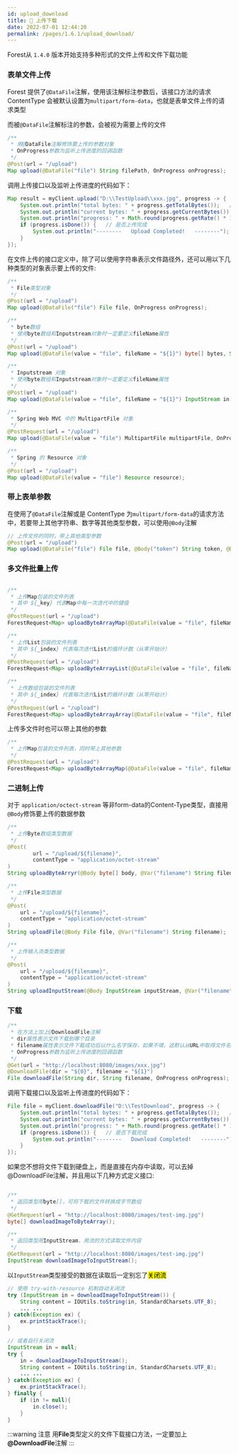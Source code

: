 ```yaml
---
id: upload_download
title: 🍉 上传下载
date: 2022-07-01 12:44:20
permalink: /pages/1.6.1/upload_download/
---
```



Forest从 `1.4.0` 版本开始支持多种形式的文件上传和文件下载功能

### 表单文件上传

Forest 提供了`@DataFile`注解，使用该注解标注参数后，该接口方法的请求 ContentType 会被默认设置为`multipart/form-data`，也就是表单文件上传的请求类型

而被`@DataFile`注解标注的参数，会被视为需要上传的文件

```java
/**
 * 用@DataFile注解修饰要上传的参数对象
 * OnProgress参数为监听上传进度的回调函数
 */
@Post(url = "/upload")
Map upload(@DataFile("file") String filePath, OnProgress onProgress);
```

调用上传接口以及监听上传进度的代码如下：

```java
Map result = myClient.upload("D:\\TestUpload\\xxx.jpg", progress -> {
    System.out.println("total bytes: " + progress.getTotalBytes());   // 文件大小
    System.out.println("current bytes: " + progress.getCurrentBytes());   // 已上传字节数
    System.out.println("progress: " + Math.round(progress.getRate() * 100) + "%");  // 已上传百分比
    if (progress.isDone()) {   // 是否上传完成
        System.out.println("--------   Upload Completed!   --------");
    }
});
```

在文件上传的接口定义中，除了可以使用字符串表示文件路径外，还可以用以下几种类型的对象表示要上传的文件:

```java
/**
 * File类型对象
 */
@Post(url = "/upload")
Map upload(@DataFile("file") File file, OnProgress onProgress);

/**
 * byte数组
 * 使用byte数组和Inputstream对象时一定要定义fileName属性
 */
@Post(url = "/upload")
Map upload(@DataFile(value = "file", fileName = "${1}") byte[] bytes, String filename);

/**
 * Inputstream 对象
 * 使用byte数组和Inputstream对象时一定要定义fileName属性
 */
@Post(url = "/upload")
Map upload(@DataFile(value = "file", fileName = "${1}") InputStream in, String filename);

/**
 * Spring Web MVC 中的 MultipartFile 对象
 */
@PostRequest(url = "/upload")
Map upload(@DataFile(value = "file") MultipartFile multipartFile, OnProgress onProgress);

/**
 * Spring 的 Resource 对象
 */
@Post(url = "/upload")
Map upload(@DataFile(value = "file") Resource resource);
```

### 带上表单参数

在使用了`@DataFile`注解或是 ContentType 为`multipart/form-data`的请求方法中，若要带上其他字符串、数字等其他类型参数，可以使用`@Body`注解

```java
// 上传文件的同时，带上其他类型参数
@Post(url = "/upload")
Map upload(@DataFile("file") File file, @Body("token") String token, @Body("num") Integer num);
```


### 多文件批量上传

```java

/**
 * 上传Map包装的文件列表
 * 其中 ${_key} 代表Map中每一次迭代中的键值
 */
@PostRequest(url = "/upload")
ForestRequest<Map> uploadByteArrayMap(@DataFile(value = "file", fileName = "${_key}") Map<String, byte[]> byteArrayMap);

/**
 * 上传List包装的文件列表
 * 其中 ${_index} 代表每次迭代List的循环计数（从零开始计）
 */
@PostRequest(url = "/upload")
ForestRequest<Map> uploadByteArrayList(@DataFile(value = "file", fileName = "test-img-${_index}.jpg") List<byte[]> byteArrayList);

/**
 * 上传数组包装的文件列表
 * 其中 ${_index} 代表每次迭代List的循环计数（从零开始计）
 */
@PostRequest(url = "/upload")
ForestRequest<Map> uploadByteArrayArray(@DataFile(value = "file", fileName = "test-img-${_index}.jpg") byte[][] byteArrayArray);
```

上传多文件时也可以带上其他的参数


```java
/**
 * 上传Map包装的文件列表，同时带上其他参数
 */
@PostRequest(url = "/upload")
ForestRequest<Map> uploadByteArrayMap(@DataFile(value = "file", fileName = "${_key}") Map<String, byte[]> byteArrayMap, @Body("token") String token);
```


### 二进制上传

对于 `application/octect-stream` 等非form-data的Content-Type类型，直接用`@Body`修饰要上传的数据参数

```java
/**
 * 上传Byte数组类型数据
 */
@Post(
        url = "/upload/${filename}",
        contentType = "application/octet-stream"
)
String uploadByteArryr(@Body byte[] body, @Var("filename") String filename);

/**
 * 上传File类型数据
 */
@Post(
    url = "/upload/${filename}",
    contentType = "application/octet-stream"
)
String uploadFile(@Body File file, @Var("filename") String filename);

/**
 * 上传输入流类型数据
 */
@Post(
    url = "/upload/${filename}",
    contentType = "application/octet-stream"
)
String uploadInputStream(@Body InputStream inputStream, @Var("filename") String filename);

```


### 下载

```java
/**
 * 在方法上加上@DownloadFile注解
 * dir属性表示文件下载到哪个目录
 * filename属性表示文件下载成功后以什么名字保存，如果不填，这默认从URL中取得文件名
 * OnProgress参数为监听上传进度的回调函数
 */
@Get(url = "http://localhost:8080/images/xxx.jpg")
@DownloadFile(dir = "${0}", filename = "${1}")
File downloadFile(String dir, String filename, OnProgress onProgress);
```


调用下载接口以及监听上传进度的代码如下：

```java
File file = myClient.downloadFile("D:\\TestDownload", progress -> {
    System.out.println("total bytes: " + progress.getTotalBytes());   // 文件大小
    System.out.println("current bytes: " + progress.getCurrentBytes());   // 已下载字节数
    System.out.println("progress: " + Math.round(progress.getRate() * 100) + "%");  // 已下载百分比
    if (progress.isDone()) {   // 是否下载完成
        System.out.println("--------   Download Completed!   --------");
    }
});
```

如果您不想将文件下载到硬盘上，而是直接在内存中读取，可以去掉@DownloadFile注解，并且用以下几种方式定义接口:

```java

/**
 * 返回类型用byte[]，可将下载的文件转换成字节数组
 */
@GetRequest(url = "http://localhost:8080/images/test-img.jpg")
byte[] downloadImageToByteArray();

/**
 * 返回类型用InputStream，用流的方式读取文件内容
 */
@GetRequest(url = "http://localhost:8080/images/test-img.jpg")
InputStream downloadImageToInputStream();
```

以`InputStream`类型接受的数据在读取后一定别忘了<mark>关闭流</mark>

```java
// 使用 try-with-resource 机制自动关闭流
try (InputStream in = downloadImageToInputStream()) {
    String content = IOUtils.toString(in, StandardCharsets.UTF_8);
    ... ...
} catch(Exception ex) {
    ex.printStackTrace();
}

// 或者自行关闭流        
InputStream in = null;
try {
    in = downloadImageToInputStream();
    String content = IOUtils.toString(in, StandardCharsets.UTF_8);
    ... ...
} catch(Exception ex) {
    ex.printStackTrace();
} finally {
    if (in != null){
        in.close();
    }
}

```

:::warning 注意
用<b>File</b>类型定义的文件下载接口方法，一定要加上<b>@DownloadFile</b>注解
:::
